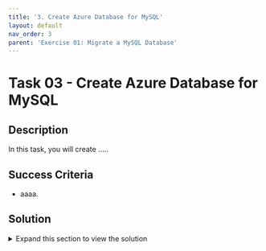 ```yaml
---
title: '3. Create Azure Database for MySQL'
layout: default
nav_order: 3
parent: 'Exercise 01: Migrate a MySQL Database'
---
```


# Task 03 - Create Azure Database for MySQL

## Description

In this task, you will create .....





## Success Criteria

* aaaa.



## Solution

<details markdown="block">
<summary>Expand this section to view the solution</summary>

1. In the Azure Portal, navigate to the newly created **Azure Database Migration Service** and select the **+ New Migration Project** button.

    ![Azure Database Migration Service blade with New Migration Project button highlighted.](../../resources/images/lab01_03_MigrationDatabaseOverview.png "New Migration Project button")

2. On the **New migration project** blade, select the following values:

    - **Project name**: `phpipam`
    - **Source server type**: `MySQL`
    - **Target server type**: `Azure Database for MySQL (Single or Flexible)`
    - **Migration activity type**: `Offline data migration`

    ![New migration project with values entered.](../../resources/images/lab01_03_MigrationDatabaseNEW.png "New migration project")

3. Select **Create and run activity**.

    ![Create and run activity button highlighted.](../../resources/images/lab01_03_MigrationDatabaseCreateRUN.png "Create and run activity button")

4. On the **MySQL to Azure Database for MySQL Offline Data Migration Wizard** blade, enter the following values on the **Select source** tab, then select **Next: Select target >>**.

    - **Source server name**: Enter the **Public IP Address** of the on-premises workload server named similar to `terrafirm-onprem-workload-vm`.
    - **Server port**: `3306`
    - **User name**: `root`
    - **Password**: `demopass123`
    - **Encrypt connection**: Uncheck this box.

    ![Offline Data Migration Wizard select source tab with values entered.](../../resources/images/lab01_03_MigrationDatabaseNEW.png "Select source tab")

5. On the **Select target** tab, enter the following values to select the **Azure Database for MySQL** service that was previously provisioned.

    - **Location**: The Azure Region that's used for this lab.
    - **Resource group**: The Resource Group for this lab, named similar to `terrafirm-rg`.
    - **Azure Database for MySQL**: The Azure Database for MySQL service provisioned previously that is named similar to `terrafirm-mysql-db`.
    - **User name**: `mysqladmin`
    - **Password**: `demo!pass123`

    > **Note**: If a different **User name** and **Password** were configured when provisioning the **Azure Database for MySQL** service, then use those credentials instead.

    ![Offline Data Migration Wizard screen with selected target tab with values entered and Next: Select databases highlighted](../../resources/images/lab01_03_MigrationDatabaseSelectTarget.png "Select target tab")

   - **Potential Error**

    ![Offline Data Migration Wizard error.](../../resources/images/lab01_03_MigrationDatabaseERROR.png "User Permission Error")

    > **Note**: This error indicates incorrect MySQL user permissions. During the "Before the HOL" process, in Task 2, Step 4, were you able to successfully log in to the phpipam web application? If not, there might have been an error in the ARM Template deployment scripts. Check the deployment log of the Resource Group for indications of a failed deployment. If the deployment script did fail, you'll need to delete the resources or the entire resource group and then redo the "Before the HOL" deployment steps. Fixing a failed "Before the HOL" deployment isn't straightforward, so recreating it is often the simplest solution.


6. On the **Select database** tab, ensure the `phpipam` database is selected for both the **Source Database** and **Target Database**, then select **Next: Select tables >>**.

    ![The phpipam source and target database are selected with Next: Select tables highlighted.](../../resources/images/lab01_03_MigrationDatabaseSelectDatabases.png "phpipam source and target database")

7. On the **Select tables** tab, expand the `phpipam` table, and make sure all tables are selected, then select **Review and start migration**.

    ![All tables selected with Review and start migration highlighted.](../../resources/images/lab01_03_MigrationDatabaseSelectTables.png "All tables selected")

8. On the **Summary** tab, enter `phpipam` into the **Activity name** field, then select **Start migration**.

    ![Summary tab with Activity name populated and Start migration highlighted.](../../resources/images/lab01_03_MigrationDatabaseSummary.png "Summary tab")

9. A migration details pane will now display, showing the **Status** as **Pending** while the migration is running.

    ![Migration pending status is highlighted.](../../resources/images/lab01_03_MigrationDatabaseStatus.png "Migration pending")

10. After a minute, select **Refresh** to check if the migration has been completed. Once complete, the **Status** will show as **Completed** and the **Migration details** will display the total number of tables that have been migrated.

    ![Migration complete status and refresh are highlighted](../../resources/images/lab01_03_MigrationDatabaseDone.png "Migration completed")

</details>